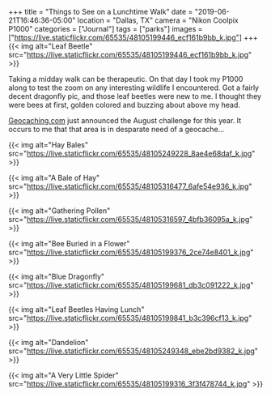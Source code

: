 +++
title = "Things to See on a Lunchtime Walk"
date = "2019-06-21T16:46:36-05:00"
location = "Dallas, TX"
camera = "Nikon Coolpix P1000"
categories = ["Journal"]
tags = ["parks"]
images = ["https://live.staticflickr.com/65535/48105199446_ecf161b9bb_k.jpg"]
+++
{{< img alt="Leaf Beetle" src="https://live.staticflickr.com/65535/48105199446_ecf161b9bb_k.jpg" >}}
<!--more-->
Taking a midday walk can be therapeutic. On that day I took my P1000 along to test the zoom on any interesting wildlife I encountered. Got a fairly decent dragonfly pic, and those leaf beetles were new to me. I thought they were bees at first, golden colored and buzzing about above my head. 

[Geocaching.com](http://www.geocaching.com/) just announced the August challenge for this year. It occurs to me that that area is in desparate need of a geocache…

{{< img alt="Hay Bales" src="https://live.staticflickr.com/65535/48105249228_8ae4e68daf_k.jpg" >}}

{{< img alt="A Bale of Hay" src="https://live.staticflickr.com/65535/48105316477_6afe54e936_k.jpg" >}}

{{< img alt="Gathering Pollen" src="https://live.staticflickr.com/65535/48105316597_4bfb36095a_k.jpg" >}}

{{< img alt="Bee Buried in a Flower" src="https://live.staticflickr.com/65535/48105199376_2ce74e8401_k.jpg" >}}

{{< img alt="Blue Dragonfly" src="https://live.staticflickr.com/65535/48105199681_db3c091222_k.jpg" >}}

{{< img alt="Leaf Beetles Having Lunch" src="https://live.staticflickr.com/65535/48105199841_b3c396cf13_k.jpg" >}}

{{< img alt="Dandelion" src="https://live.staticflickr.com/65535/48105249348_ebe2bd9382_k.jpg" >}}

{{< img alt="A Very Little Spider" src="https://live.staticflickr.com/65535/48105199316_3f3f478744_k.jpg" >}}
